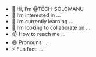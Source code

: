 - 👋 Hi, I’m @TECH-SOLOMANU
- 👀 I’m interested in ...
- 🌱 I’m currently learning ...
- 💞️ I’m looking to collaborate on ...
- 📫 How to reach me ...
- 😄 Pronouns: ...
- ⚡ Fun fact: ...

<!---
TECH-SOLOMANU/TECH-SOLOMANU is a ✨ special ✨ repository because its `README.md` (this file) appears on your GitHub profile.
You can click the Preview link to take a look at your changes.
--->
